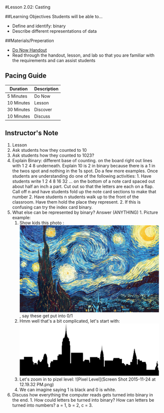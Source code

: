 #Lesson 2.02: Casting

##Learning Objectives
Students will be able to... 
* Define and identify: binary 
* Describe different representations of data

##Materials/Preperation
* [Do Now Handout]
* Read through the handout, lesson, and lab so that you are familiar with the requirements and can assist students

## Pacing Guide
| Duration   | Description |
| ---------- | ----------- |
| 5 Minutes  | Do Now      |
| 10 Minutes | Lesson      |
| 30 Minutes | Discover    |
| 10 Minutes | Discuss     |

## Instructor's Note
1. Lesson
  1. Ask students how they counted to 10
  2. Ask students how they counted to 1023? 
  3. Explain Binary: different base of counting. on the board right out lines with 1 2 4 8 underneath. Explain 10 is 2 in binary because there is a 1 in the twos spot and nothing in the 1s spot. Do a few more examples. Once students are understanding do one of the following activities:
    1. Have students write 1 2 4 8 16 32 ... on the bottom of a note card spaced out about half an inch a part. Cut out so that the letters are each on a flap. Call off n and have students fold up the note card sections to make that number 
    2. Have students n students walk up to the front of the classroom. Have them hold the place they represent. 
    2. If this is confusing can try the index card binary. 
  3. What else can be represented by binary? Answer (ANYTHING)
    1. Picture example: 
        1. Show kids this photo : ![Stary Night](starynight.png), say these get put into 0/1 
        2. Hmm well that's a bit complicated, let's start with: ![city scape](basic_city.png)
        3. Let's zoom in to pizel level: ![Pixel Level](Screen Shot 2015-11-24 at 12.19.32 PM.png)
        4. We can imagine saying 1 is black and 0 is white. 
  4. Discuss how everything the computer reads gets turned into binary in the end. 
    1. How could letters be turned into binary? How can letters be turned into numbers? a = 1, b = 2, c = 3. 


[Do Now Handout]:https://teals-introcs.gitbooks.io/2nd-semester-introduction-to-computer-science-pri/content/do_now_201.html
